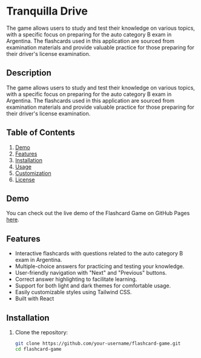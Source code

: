 # Tranquilla Drive

The game allows users to study and test their knowledge on various topics, with a specific focus on preparing for the auto category B exam in Argentina. The flashcards used in this application are sourced from examination materials and provide valuable practice for those preparing for their driver's license examination.

## Description

The game allows users to study and test their knowledge on various topics, with a specific focus on preparing for the auto category B exam in Argentina. The flashcards used in this application are sourced from examination materials and provide valuable practice for those preparing for their driver's license examination.

## Table of Contents

1. [Demo](#demo)
2. [Features](#features)
3. [Installation](#installation)
4. [Usage](#usage)
5. [Customization](#customization)
6. [License](#license)

## Demo

You can check out the live demo of the Flashcard Game on GitHub Pages [here](https://tranquilla-drive-qwgd.vercel.app/).

## Features

- Interactive flashcards with questions related to the auto category B exam in Argentina.
- Multiple-choice answers for practicing and testing your knowledge.
- User-friendly navigation with "Next" and "Previous" buttons.
- Correct answer highlighting to facilitate learning.
- Support for both light and dark themes for comfortable usage.
- Easily customizable styles using Tailwind CSS.
- Built with React

## Installation

1. Clone the repository:

   ```bash
   git clone https://github.com/your-username/flashcard-game.git
   cd flashcard-game
   ```

